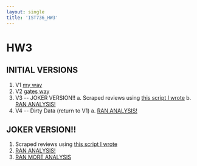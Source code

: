 ```yaml
---
layout: single
title: 'IST736_HW3'
---
```


# HW3

## INITIAL VERSIONS
1. V1 [my way](https://danielcaraway.github.io/html/HW3.html)
2. V2 [gates way](https://danielcaraway.github.io/html/HW3_GATES.html)
3. V3 -- JOKER VERSION!!
  a. Scraped reviews using [this script I wrote](https://danielcaraway.github.io/html/HW3_JOKER_IMDB_reviews.html)
  b. [RAN ANALYSIS!](https://danielcaraway.github.io/html/HW1_ALL_HW3.html)
4. V4 -- Dirty Data (return to V1)
  a. [RAN ANALYSIS!](https://danielcaraway.github.io/html/HW1_ALL_HW3_v2.html)



## JOKER VERSION!!
1. Scraped reviews using [this script I wrote](https://danielcaraway.github.io/html/HW3_JOKER_IMDB_reviews.html)
2. [RAN ANALYSIS!](https://danielcaraway.github.io/html/HW1_ALL_HW3.html)
3. [RAN MORE ANALYSIS](https://danielcaraway.github.io/html/HW3_JOKER.html)
